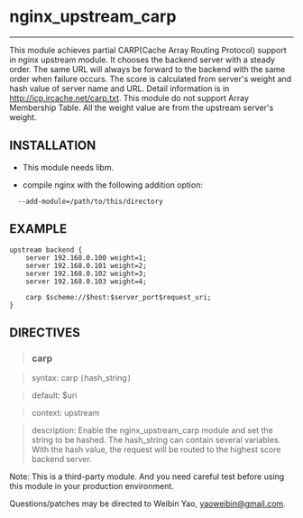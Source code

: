 # nginx\_upstream\_carp #

---


This module achieves partial CARP(Cache Array Routing Protocol) support in nginx upstream module. It chooses the backend server with a steady order. The same URL will always be forward to the backend with the same order when failure occurs. The score is calculated from server's weight and hash value of server name and URL. Detail information is in http://icp.ircache.net/carp.txt. This module do not support Array Membership Table. All the weight value are from the upstream server's weight.

## INSTALLATION ##

  * This module needs libm.

  * compile nginx with the following addition option:
```
  --add-module=/path/to/this/directory
```

## EXAMPLE ##
```
upstream backend {
    server 192.168.0.100 weight=1;
    server 192.168.0.101 weight=2;
    server 192.168.0.102 weight=3;
    server 192.168.0.103 weight=4;

    carp $scheme://$host:$server_port$request_uri;
}
```

## DIRECTIVES ##

> ### carp ###

> syntax: carp `[`hash\_string`]`

> default: $uri

> context: upstream

> description: Enable the nginx\_upstream\_carp module and set the string to be hashed. The hash\_string can contain several variables. With the hash value, the request will be routed to the highest score backend server.


Note: This is a third-party module. And you need careful test before using this module in your production environment.

Questions/patches may be directed to Weibin Yao, yaoweibin@gmail.com.
